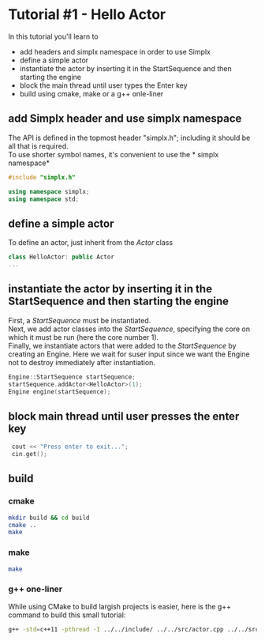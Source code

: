 
# Tutorial #1 - Hello Actor

In this tutorial you'll learn to

- add headers and  simplx namespace in order to use Simplx<br/>
- define a simple actor<br/>
- instantiate the actor by inserting it in the StartSequence and then starting the engine
- block the main thread until user types the Enter key
- build using cmake, make or a g++ onle-liner<br/>


## add Simplx header and use  simplx namespace

The API is defined in the topmost header "simplx.h"; including it should be all that is required.<br/>
To use shorter symbol names, it's convenient to use the * simplx namespace*

```c++
#include "simplx.h"

using namespace simplx;
using namespace std;
```

## define a simple actor

To define an actor, just inherit from the *Actor* class
```c++
class HelloActor: public Actor
...
```

## instantiate the actor by inserting it in the StartSequence and then starting the engine

First, a *StartSequence* must be instantiated.<br/>
Next, we add actor classes into the *StartSequence*, specifying the core on which it must be run (here the core number 1).<br/>
Finally, we instantiate actors that were added to the *StartSequence* by creating an Engine. Here we wait for suser input since we want the Engine not to destroy immediately after instantiation.

```c++
Engine::StartSequence startSequence;
startSequence.addActor<HelloActor>(1);
Engine engine(startSequence);
```

## block main thread until user presses the enter key

```c++
 cout << "Press enter to exit...";
 cin.get();
```

## build

### cmake

```sh
mkdir build && cd build
cmake ..
make
```


### make

```sh
make
```


### g++ one-liner

While using CMake to build largish projects is easier, here is the g++ command to build this small tutorial:

```bash
g++ -std=c++11 -pthread -I ../../include/ ../../src/actor.cpp ../../src/e2e_stub.cpp ../../src/simplx_core.cpp ../../src/node.cpp ../../src/refmapper.cpp ../../src/parallel/parallel_xplat.cpp ../../src/linux/platform_linux.cpp ../../src/linux/platform_gcc.cpp hello_actor.cpp -o hello_actor.bin

```
